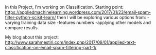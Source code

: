 In this Project, I'm working on Classification. Starting point: https://appliedmachinelearning.wordpress.com/2017/01/23/email-spam-filter-python-scikit-learn/ then I will be exploring various options from: -varying training data size -features numbers -applying other models and compare results.

My blog about this project: http://www.sarahmestiri.com/index.php/2017/09/01/applied-text-classification-on-email-spam-filtering-part-1/
